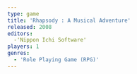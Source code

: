 ```yaml
---
type: game
title: 'Rhapsody : A Musical Adventure'
released: 2008
editors: 
  -'Nippon Ichi Software'
players: 1
genres:
  - 'Role Playing Game (RPG)'
---
```

